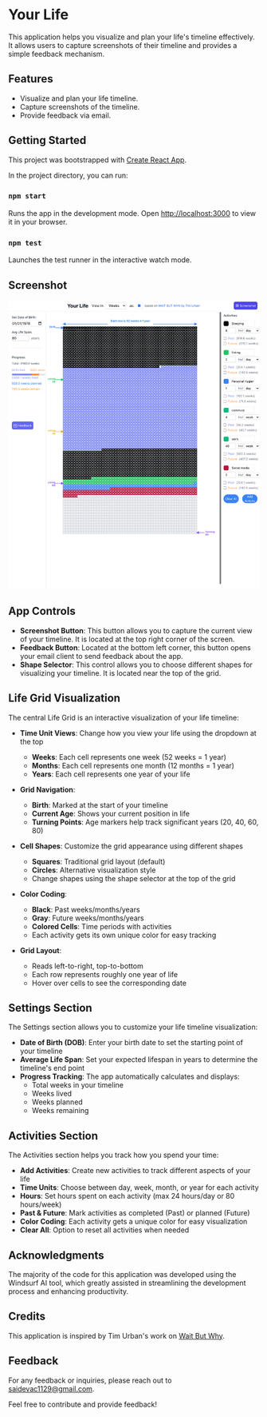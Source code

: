 # Your Life

This application helps you visualize and plan your life's timeline effectively. It allows users to capture screenshots of their timeline and provides a simple feedback mechanism.

## Features
- Visualize and plan your life timeline.
- Capture screenshots of the timeline.
- Provide feedback via email.

## Getting Started
This project was bootstrapped with [Create React App](https://github.com/facebook/create-react-app).

In the project directory, you can run:

### `npm start`

Runs the app in the development mode.
Open [http://localhost:3000](http://localhost:3000) to view it in your browser.

### `npm test`

Launches the test runner in the interactive watch mode.

## Screenshot

![App Screenshot](public/screenshot.png)

## App Controls

- **Screenshot Button**: This button allows you to capture the current view of your timeline. It is located at the top right corner of the screen.
- **Feedback Button**: Located at the bottom left corner, this button opens your email client to send feedback about the app.
- **Shape Selector**: This control allows you to choose different shapes for visualizing your timeline. It is located near the top of the grid.

## Life Grid Visualization

The central Life Grid is an interactive visualization of your life timeline:

- **Time Unit Views**: Change how you view your life using the dropdown at the top
  - **Weeks**: Each cell represents one week (52 weeks = 1 year)
  - **Months**: Each cell represents one month (12 months = 1 year)
  - **Years**: Each cell represents one year of your life

- **Grid Navigation**:
  - **Birth**: Marked at the start of your timeline
  - **Current Age**: Shows your current position in life
  - **Turning Points**: Age markers help track significant years (20, 40, 60, 80)

- **Cell Shapes**: Customize the grid appearance using different shapes
  - **Squares**: Traditional grid layout (default)
  - **Circles**: Alternative visualization style
  - Change shapes using the shape selector at the top of the grid

- **Color Coding**:
  - **Black**: Past weeks/months/years
  - **Gray**: Future weeks/months/years
  - **Colored Cells**: Time periods with activities
  - Each activity gets its own unique color for easy tracking

- **Grid Layout**:
  - Reads left-to-right, top-to-bottom
  - Each row represents roughly one year of life
  - Hover over cells to see the corresponding date

## Settings Section

The Settings section allows you to customize your life timeline visualization:

- **Date of Birth (DOB)**: Enter your birth date to set the starting point of your timeline
- **Average Life Span**: Set your expected lifespan in years to determine the timeline's end point
- **Progress Tracking**: The app automatically calculates and displays:
  - Total weeks in your timeline
  - Weeks lived
  - Weeks planned
  - Weeks remaining

## Activities Section

The Activities section helps you track how you spend your time:

- **Add Activities**: Create new activities to track different aspects of your life
- **Time Units**: Choose between day, week, month, or year for each activity
- **Hours**: Set hours spent on each activity (max 24 hours/day or 80 hours/week)
- **Past & Future**: Mark activities as completed (Past) or planned (Future)
- **Color Coding**: Each activity gets a unique color for easy visualization
- **Clear All**: Option to reset all activities when needed

## Acknowledgments

The majority of the code for this application was developed using the Windsurf AI tool, which greatly assisted in streamlining the development process and enhancing productivity.

## Credits
This application is inspired by Tim Urban's work on [Wait But Why](https://waitbutwhy.com/2014/05/life-weeks.html).

## Feedback

For any feedback or inquiries, please reach out to [saidevac1129@gmail.com](mailto:saidevac1129@gmail.com).

Feel free to contribute and provide feedback!
